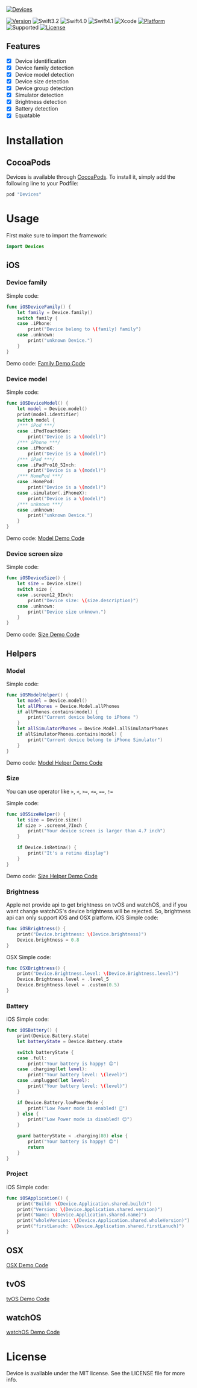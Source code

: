 [![Devices](https://github.com/RockerHX/Devices/blob/master/Source/Asset/Devices%20Logo.png?raw=true)](https://github.com/RockerHX/Devices)

[![Version](https://img.shields.io/cocoapods/v/Devices.svg)](http://cocoapods.org/pods/Devices)
![Swift3.2](https://img.shields.io/badge/Swift-3.2-orange.svg?style=flat)
![Swift4.0](https://img.shields.io/badge/Swift-4.0-orange.svg?style=flat)
![Swift4.1](https://img.shields.io/badge/Swift-4.1-orange.svg?style=flat)
![Xcode](https://img.shields.io/badge/Xcode-9.0-orange.svg?style=flat)
[![Platform](https://img.shields.io/cocoapods/p/Devices.svg?style=flat)](http://cocoapods.org/pods/Devices)
![Supported](https://img.shields.io/badge/Supported-iOS9%20%7C%20OSX%2010.11%20%7C%20tvOS%209.0%20%7C%20watchOS%202.0-4BC51D.svg?style=flat)
[![License](https://img.shields.io/cocoapods/l/Devices.svg?style=flat)](http://cocoapods.org/pods/Devices)

## Features

- [x] Device identification
- [x] Device family detection
- [x] Device model detection
- [x] Device size detection
- [x] Device group detection
- [x] Simulator detection
- [x] Brightness detection
- [x] Battery detection
- [x] Equatable

# Installation
## CocoaPods
Devices is available through [CocoaPods](http://cocoapods.org). To install
it, simply add the following line to your Podfile:

```ruby
pod "Devices"
```

# Usage
First make sure to import the framework:
```swift
import Devices
```

## iOS

### Device family

Simple code:
```swift
func iOSDeviceFamily() {
    let family = Device.family()
    switch family {
    case .iPhone:
        print("Device belong to \(family) family")
    case .unknown:
        print("unknown Device.")
    }
}
```
Demo code:
[Family Demo Code](/Document/iOS/Family.md)

### Device model

Simple code:
```swift
func iOSDeviceModel() {
    let model = Device.model()
    print(model.identifier)
    switch model {
    /*** iPod ***/
    case .iPodTouch6Gen:
        print("Device is a \(model)")
    /*** iPhone ***/
    case .iPhoneX:
        print("Device is a \(model)")
    /*** iPad ***/
    case .iPadPro10_5Inch:
        print("Device is a \(model)")
    /*** HomePod ***/
    case .HomePod:
        print("Device is a \(model)")
    case .simulator(.iPhoneX):
        print("Device is a \(model)")
    /*** unknown ***/
    case .unknown:
        print("unknown Device.")
    }
}
```
Demo code:
[Model Demo Code](/Document/iOS/Model.md)

### Device screen size

Simple code:
```swift
func iOSDeviceSize() {
    let size = Device.size()
    switch size {
    case .screen12_9Inch:
        print("Device size: \(size.description)")
    case .unknown:
        print("Device size unknown.")
    }
}
```
Demo code:
[Size Demo Code](/Document/iOS/Size.md)

## Helpers

### Model

Simple code:
```swift
func iOSModelHelper() {
    let model = Device.model()
    let allPhones = Device.Model.allPhones
    if allPhones.contains(model) {
        print("Current device belong to iPhone ")
    }
    let allSimulatorPhones = Device.Model.allSimulatorPhones
    if allSimulatorPhones.contains(model) {
        print("Current device belong to iPhone Simulator")
    }
}
```
Demo code:
[Model Helper Demo Code](/Document/iOS/ModelHelper.md)

### Size
You can use operator like `>`, `<`, `>=`, `<=`, `==`, `!=`

Simple code:
```swift
func iOSSizeHelper() {
    let size = Device.size()
    if size > .screen4_7Inch {
        print("Your device screen is larger than 4.7 inch")
    }

    if Device.isRetina() {
        print("It's a retina display")
    }
}
```
Demo code:
[Size Helper Demo Code](/Document/iOS/SizeHelper.md)

### Brightness
Apple not provide api to get brightness on tvOS and watchOS, and if you want change watchOS's device brightness will be rejected.
So, brightness api can only support iOS and OSX platform.
iOS Simple code:
```swift
func iOSBrightness() {
    print("Device.brightness: \(Device.brightness)")
    Device.brightness = 0.8
}

```
OSX Simple code:
```swift
func OSXBrightness() {
    print("Device.Brightness.level: \(Device.Brightness.level)")
    Device.Brightness.level = .level_5
    Device.Brightness.level = .custom(0.5)
}
```

### Battery

iOS Simple code:
```swift
func iOSBattery() {
    print(Device.Battery.state)
    let batteryState = Device.Battery.state

    switch batteryState {
    case .full:
        print("Your battery is happy! 😊")
    case .charging(let level):
        print("Your battery level: \(level)")
    case .unplugged(let level):
        print("Your battery level: \(level)")
    }

    if Device.Battery.lowPowerMode {
        print("Low Power mode is enabled! 🔋")
    } else {
        print("Low Power mode is disabled! 😊")
    }

    guard batteryState < .charging(80) else {
        print("Your battery is happy! 😊")
        return
    }
}
```

### Project

iOS Simple code:
```swift
func iOSApplication() {
    print("Build: \(Device.Application.shared.build)")
    print("Version: \(Device.Application.shared.version)")
    print("Name: \(Device.Application.shared.name)")
    print("wholeVersion: \(Device.Application.shared.wholeVersion)")
    print("firstLanuch: \(Device.Application.shared.firstLanuch)")
}
```


## OSX
[OSX Demo Code](/Document/OSX/OSX.md)

## tvOS
[tvOS Demo Code](/Document/tvOS/tvOS.md)

## watchOS
[watchOS Demo Code](/Document/watchOS/watchOS.md)

# License

Device is available under the MIT license. See the LICENSE file for more info.
